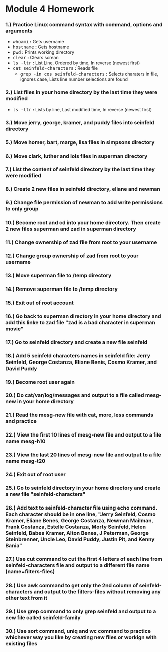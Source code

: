 # **Module 4 Homework**

### **1.)** Practice Linux command syntax with command, options and arguments
  * <kbd>whoami</kbd> **:** Gets username
  * <kbd>hostname</kbd> **:** Gets hostname
  * <kbd>pwd</kbd> **:** Prints working directory
  * <kbd>clear</kbd> **:** Clears screan
  * <kbd>ls -ltr</kbd> **:** List Line, Ordered by time, In reverse (newest first)
  * <kbd>cat seinfeld-characters</kbd> **:** Reads file
    * <kbd>grep -in cos seinfeld-characters</kbd> **:** Selects charaters in file, ignores case, Lists line number selections are found

### **2.)** List files in your home directory by the last time they were modified
  * <kbd>ls -ltr</kbd> **:** Lists by line, Last modified time, In reverse (newest first)

### **3.)** Move jerry, george, kramer, and puddy files into seinfeld directory
### **5.)** Move homer, bart, marge, lisa files in simpsons directory
### **6.)** Move clark, luther and lois files in superman directory
### **7.)** List the content of seinfeld directory by the last time they were modified
### **8.)** Create 2 new files in seinfeld directory, eliane and newman
### **9.)** Change file permission of newman to add write permissions to only group
### **10.)** Become root and cd into your home directory. Then create 2 new files superman and zad in superman directory
### **11.)** Change ownership of zad file from root to your username
### **12.)** Change group ownership of zad from root to your username
### **13.)** Move superman file to /temp directory
### **14.)** Remove superman file to /temp directory
### **15.)** Exit out of root account
### **16.)** Go back to superman directory in your home directory and add this linke to zad file "zad is a bad character in superman movie"
### **17.)** Go to seinfeld directory and create a new file seinfeld
### **18.)** Add 5 seinfeld characters names in seinfeld file: Jerry Seinfeld, George Costanza, Eliane Benis, Cosmo Kramer, and David Puddy
### **19.)** Become root user again
### **20.)** Do cat/var/log/messages and output to a file called mesg-new in your home directory
### **21.)** Read the mesg-new file with cat, more, less commands and practice
### **22.)** View the first 10 lines of mesg-new file and output to a file name mesg-h10
### **23.)** View the last 20 lines of mesg-new file and output to a file name mesg-t20
### **24.)** Exit out of root user
### **25.)** Go to seinfeld directory in your home directory and create a new file "seinfeld-characters"
### **26.)** Add text to seinfeld-character file using echo command. Each character should be in one line, "Jerry Seinfeld, Cosmo Kramer, Eliane Benes, George Costanza, Newman Mailman, Frank Costanza, Estelle Costanza, Morty Seinfeld, Helen Seinfeld, Babes Kramer, Alton Benes, J Peterman, George Steinbrenner, Uncle Leo, David Puddy, Justin Pit, and Kenny Bania"
### **27.)** Use cut command to cut the first 4 letters of each line from seinfeld-characters file and output to a different file name (name=filters-files)
### **28.)** Use awk command to get only the 2nd column of seinfeld-characters and output to the filters-files without removing any other text from it
### **29.)** Use grep command to only grep seinfeld and output to a new file called seinfeld-family
### **30.)** Use sort command, uniq and wc command to practice whichever way you like by creating new files or workign with existing files